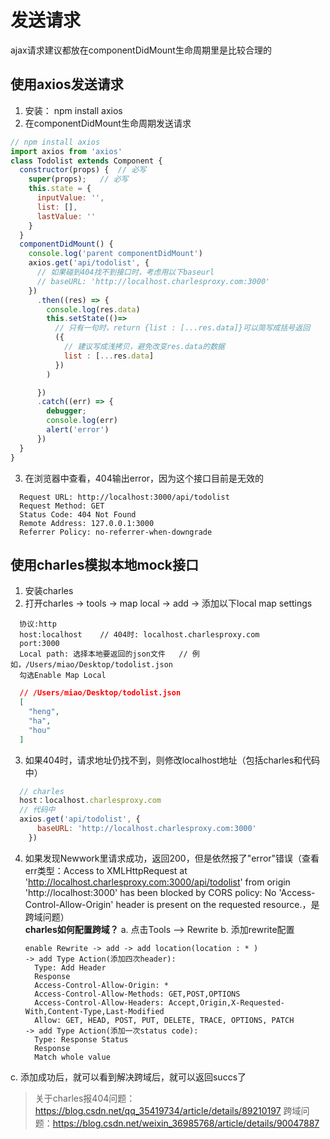 # 发送请求
ajax请求建议都放在componentDidMount生命周期里是比较合理的

## 使用axios发送请求
1. 安装： npm install axios
2. 在componentDidMount生命周期发送请求
```js
// npm install axios
import axios from 'axios'
class Todolist extends Component {
  constructor(props) {  // 必写
    super(props);   // 必写
    this.state = {
      inputValue: '',
      list: [],
      lastValue: ''
    }
  }
  componentDidMount() {
    console.log('parent componentDidMount')
    axios.get('api/todolist', {
      // 如果碰到404找不到接口时，考虑用以下baseurl
      // baseURL: 'http://localhost.charlesproxy.com:3000'
    })
      .then((res) => {
        console.log(res.data)
        this.setState(()=>
          // 只有一句时，return {list : [...res.data]}可以简写成括号返回
          ({
            // 建议写成浅拷贝，避免改变res.data的数据
            list : [...res.data]
          })
        )

      })
      .catch((err) => {
        debugger;
        console.log(err)
        alert('error')
      })
  }
}
```
3. 在浏览器中查看，404输出error，因为这个接口目前是无效的
```
  Request URL: http://localhost:3000/api/todolist
  Request Method: GET
  Status Code: 404 Not Found
  Remote Address: 127.0.0.1:3000
  Referrer Policy: no-referrer-when-downgrade
```

## 使用charles模拟本地mock接口
1. 安装charles
2. 打开charles -> tools -> map local -> add -> 添加以下local map settings 
```
  协议:http
  host:localhost    // 404时: localhost.charlesproxy.com
  port:3000
  Local path: 选择本地要返回的json文件   // 例如，/Users/miao/Desktop/todolist.json
  勾选Enable Map Local
```
```json
  // /Users/miao/Desktop/todolist.json
  [
    "heng",
    "ha",
    "hou"
  ]
```
3. 如果404时，请求地址仍找不到，则修改localhost地址（包括charles和代码中）
```js
  // charles
  host：localhost.charlesproxy.com
  // 代码中
  axios.get('api/todolist', {
      baseURL: 'http://localhost.charlesproxy.com:3000'
    })
```
4. 如果发现Newwork里请求成功，返回200，但是依然报了"error"错误（查看err类型：Access to XMLHttpRequest at 'http://localhost.charlesproxy.com:3000/api/todolist' from origin 'http://localhost:3000' has been blocked by CORS policy: No 'Access-Control-Allow-Origin' header is present on the requested resource.，是跨域问题）  
**charles如何配置跨域？**
  a. 点击Tools --> Rewrite
  b. 添加rewrite配置
    ```
    enable Rewrite -> add -> add location(location : * )
    -> add Type Action(添加四次header):
      Type: Add Header 
      Response
      Access-Control-Allow-Origin: *
      Access-Control-Allow-Methods: GET,POST,OPTIONS
      Access-Control-Allow-Headers: Accept,Origin,X-Requested-With,Content-Type,Last-Modified
      Allow: GET, HEAD, POST, PUT, DELETE, TRACE, OPTIONS, PATCH
    -> add Type Action(添加一次status code):
      Type: Response Status 
      Response
      Match whole value
    ```
  c. 添加成功后，就可以看到解决跨域后，就可以返回succs了
    

>关于charles报404问题：https://blog.csdn.net/qq_35419734/article/details/89210197
跨域问题：https://blog.csdn.net/weixin_36985768/article/details/90047887